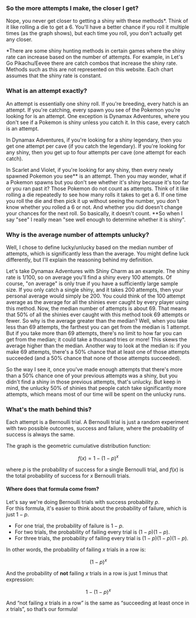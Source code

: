 ### So the more attempts I make, the closer I get?

Nope, you never get closer to getting a shiny with these methods\*. Think of it like rolling a die to get a 6. You'll have a better chance if you roll it multiple times (as the graph shows), but each time you roll, you don't actually get any closer.

\*There are some shiny hunting methods in certain games where the shiny rate can increase based on the number of attempts. For example, in Let's Go Pikachu/Eevee there are catch combos that increase the shiny rate. Methods such as this are not represented on this website. Each chart assumes that the shiny rate is constant.

### What is an attempt exactly?

An attempt is essentially one shiny roll. If you're breeding, every hatch is an attempt. If you're catching, every spawn you see of the Pokemon you're looking for is an attempt. One exception is Dynamax Adventures, where you don't see if a Pokemon is shiny unless you catch it. In this case, every catch is an attempt.

In Dynamax Adventures, if you're looking for a shiny legendary, then you get one attempt per cave (if you catch the legendary). If you're looking for any shiny, then you get up to four attempts per cave (one attempt for each catch).

In Scarlet and Violet, if you're looking for any shiny, then every newly spawned Pokemon you see\*\* is an attempt. Then you may wonder, what if a Pokemon spawns but you don't see whether it's shiny because it's too far or you ran past it? Those Pokemon do not count as attempts. Think of it like rolling a die repeatedly to see how many rolls it takes to get a 6. If one time you roll the die and then pick it up without seeing the number, you don't know whether you rolled a 6 or not. And whether you did doesn't change your chances for the next roll. So basically, it doesn't count. \*\*So when I say "see" I really mean "see well enough to determine whether it is shiny".

### Why is the average number of attempts unlucky?

Well, I chose to define lucky/unlucky based on the median number of attempts, which is significantly less than the average. You might define luck differently, but I'll explain the reasoning behind my definition.

Let's take Dynamax Adventures with Shiny Charm as an example. The shiny rate is 1/100, so on average you'll find a shiny every 100 attempts. Of course, "on average" is only true if you have a sufficiently large sample size. If you only catch a single shiny, and it takes 200 attempts, then your personal average would simply be 200. You could think of the 100 attempt average as the average for all the shinies ever caught by every player using this method. Now, the median number of attempts is about 69. That means that 50% of all the shinies ever caught with this method took 69 attempts or fewer. So why is the average greater than the median? Well, when you take less than 69 attempts, the farthest you can get from the median is 1 attempt. But if you take more than 69 attempts, there's no limit to how far you can get from the median; it could take a thousand tries or more! This skews the average higher than the median. Another way to look at the median is: if you make 69 attempts, there's a 50% chance that at least one of those attempts succeeded (and a 50% chance that none of those attempts succeeded).

So the way I see it, once you've made enough attempts that there's more than a 50% chance one of your previous attempts was a shiny, but you didn't find a shiny in those previous attempts, that's unlucky. But keep in mind, the unlucky 50% of shinies that people catch take significantly more attempts, which means most of our time will be spent on the unlucky runs.

### What's the math behind this?

Each attempt is a Bernoulli trial. A Bernoulli trial is just a random experiment with two possible outcomes, success and failure, where the probability of success is always the same.

The graph is the geometric cumulative distribution function:

$$
f(x) = 1 - (1-p)^x
$$

where $p$ is the probability of success for a single Bernoulli trial, and $f(x)$ is the total probability of success for $x$ Bernoulli trials.

#### Where does that formula come from?

Let's say we're doing Bernoulli trials with success probability $p$.  
For this formula, it's easier to think about the probability of failure, which is just $1 - p$.

- For one trial, the probability of failure is $1 - p$.
- For two trials, the probability of failing every trial is $(1 - p)(1 - p)$.
- For three trials, the probability of failing every trial is $(1 - p)(1 - p)(1 - p)$.

In other words, the probability of failing $x$ trials in a row is:

$$
(1 - p)^x
$$

And the probability of **not** failing $x$ trials in a row is just $1$ minus that expression:

$$
1 - (1-p)^x
$$

And “not failing $x$ trials in a row” is the same as “succeeding at least once in $x$ trials”, so that’s our formula!
